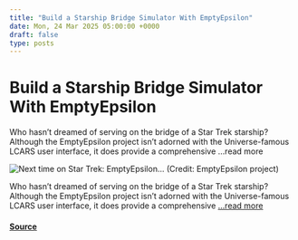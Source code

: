 ```yaml
---
title: "Build a Starship Bridge Simulator With EmptyEpsilon"
date: Mon, 24 Mar 2025 05:00:00 +0000
draft: false
type: posts
---
```

# Build a Starship Bridge Simulator With EmptyEpsilon





Who hasn&#8217;t dreamed of serving on the bridge of a Star Trek starship? Although the EmptyEpsilon project isn&#8217;t adorned with the Universe-famous LCARS user interface, it does provide a comprehensive &#8230;read more

![Next time on Star Trek: EmptyEpsilon... (Credit: EmptyEpsilon project)](https://hackaday.com/wp-content/uploads/2025/03/ss_29095b356c13b49ebf5ffb975786449be7bbb8ec.1920x1080.jpg?w=800)

Who hasn’t dreamed of serving on the bridge of a Star Trek starship? Although the EmptyEpsilon project isn’t adorned with the Universe-famous LCARS user interface, it does provide a comprehensive […read more](https://hackaday.com/2025/03/23/build-a-starship-starship-bridge-simulator-with-emptyepsilon/)

#### [Source](https://hackaday.com/2025/03/23/build-a-starship-starship-bridge-simulator-with-emptyepsilon/)

